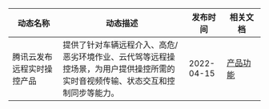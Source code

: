 <table >
<thead>
<tr>
<th width="20%">动态名称</th>
<th width="50%">动态描述</th>
 <th width="15%">发布时间</th>  
<th width="15%">相关文档</th>
</tr>
</thead>
<tbody><tr>
<td>腾讯云发布远程实时操控产品</td>
<td >提供了针对车辆远程介入、高危/恶劣环境作业、云代驾等远程操控场景，为用户提供操控所需的实时音视频传输、状态交互和控制同步等能力。</td>
 <td>2022-04-15</td> 
<td><a href="https://cloud.tencent.com/document/product/1584/72512">产品功能</a></td>
</tr>
</tbody></table>
